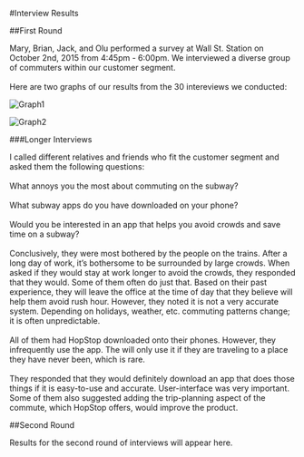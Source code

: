 #Interview Results

##First Round
<html>
<body>
<p>Mary, Brian, Jack, and Olu performed a survey at Wall St. Station on October 2nd, 2015 from 4:45pm - 6:00pm. We interviewed a diverse group of commuters within our customer segment.<br><br>
Here are two graphs of our results from the 30 intereviews we conducted:</p>
</body>
</html>
	
![Graph1](https://docs.google.com/spreadsheets/d/16jNCzWfa_DYHV939ffJshuHyGDIYsPWDf7iw2t2DKoQ/pubchart?oid=1032420562&format=image)

![Graph2](https://docs.google.com/spreadsheets/d/16jNCzWfa_DYHV939ffJshuHyGDIYsPWDf7iw2t2DKoQ/pubchart?oid=541175707&format=image)

###Longer Interviews
<html>
<body><p>
I called different relatives and friends who fit the customer segment and asked them the following questions:<br><br>
What annoys you the most about commuting on the subway?<br><br>
What subway apps do you have downloaded on your phone? <br><br>
Would you be interested in an app that helps you avoid crowds and save time on a subway?<br><br>
Conclusively, they were most bothered by the people on the trains. After a long day of work, it’s bothersome to be surrounded by large crowds. When asked if they would stay at work longer to avoid the crowds, they responded that they would. Some of them often do just that. Based on their past experience, they will leave the office at the time of day that they believe will help them avoid rush hour. However, they noted it is not a very accurate system. Depending on holidays, weather, etc. commuting patterns change; it is often unpredictable.<br><br>
All of them had HopStop downloaded onto their phones. However, they infrequently use the app. The will only use it if they are traveling to a place they have never been, which is rare.<br><br>
They responded that they would definitely download an app that does those things if it is easy-to-use and accurate. User-interface was very important. Some of them also suggested adding the trip-planning aspect of the commute, which HopStop offers, would improve the product. 
</p></body></html>

##Second Round

<html>
<body>
<p>Results for the second round of interviews will appear here.</p>
</body>
</html>
